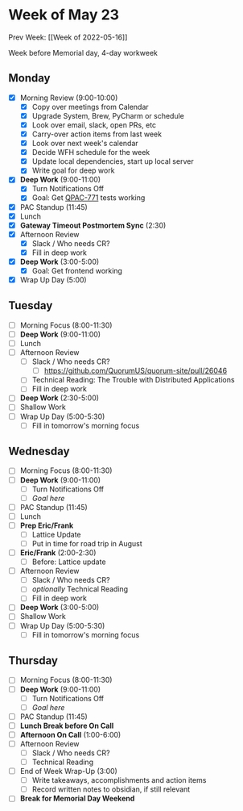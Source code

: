 # Week of May 23
Prev Week: [[Week of 2022-05-16]]

Week before Memorial day, 4-day workweek

## Monday
 - [x] Morning Review (9:00-10:00)
	 - [x] Copy over meetings from Calendar
	 - [x] Upgrade System, Brew, PyCharm or schedule
	 - [x] Look over email, slack, open PRs, etc
	 - [x] Carry-over action items from last week
	 - [x] Look over next week's calendar
	 - [x] Decide WFH schedule for the week
	 - [x] Update local dependencies, start up local server
	 - [x] Write goal for deep work
 - [x] **Deep Work** (9:00-11:00)
	 - [x] Turn Notifications Off
	 - [x] Goal: Get [QPAC-771](https://github.com/QuorumUS/quorum-site/pull/25979) tests working
 - [x] PAC Standup (11:45)
 - [x] Lunch
 - [x] **Gateway Timeout Postmortem Sync** (2:30)
 - [x] Afternoon Review
	 - [x] Slack / Who needs CR?
	 - [x] Fill in deep work
 - [x] **Deep Work** (3:00-5:00)
	 - [x] Goal: Get frontend working
 - [x] Wrap Up Day (5:00)

## Tuesday
 - [ ] Morning Focus (8:00-11:30)
 - [ ] **Deep Work** (9:00-11:00)
 - [ ] Lunch
 - [ ] Afternoon Review
	 - [ ] Slack / Who needs CR?
		 - [ ] https://github.com/QuorumUS/quorum-site/pull/26046
	 - [ ] Technical Reading: The Trouble with Distributed Applications
	 - [ ] Fill in deep work
 - [ ] **Deep Work** (2:30-5:00)
 - [ ] Shallow Work
 - [ ] Wrap Up Day (5:00-5:30)
	 - [ ] Fill in tomorrow's morning focus

## Wednesday
 - [ ] Morning Focus (8:00-11:30)
 - [ ] **Deep Work** (9:00-11:00)
	 - [ ] Turn Notifications Off
	 - [ ] *Goal here*
 - [ ] PAC Standup (11:45)
 - [ ] Lunch
 - [ ] **Prep Eric/Frank**
	 - [ ] Lattice Update
	 - [ ] Put in time for road trip in August
 - [ ] **Eric/Frank** (2:00-2:30)
	 - [ ] Before: Lattice update
 - [ ] Afternoon Review
	 - [ ] Slack / Who needs CR?
	 - [ ] *optionally* Technical Reading
	 - [ ] Fill in deep work
 - [ ] **Deep Work** (3:00-5:00)
 - [ ] Shallow Work
 - [ ] Wrap Up Day (5:00-5:30)
	 - [ ] Fill in tomorrow's morning focus

## Thursday
 - [ ] Morning Focus (8:00-11:30)
 - [ ] **Deep Work** (9:00-11:00)
	 - [ ] Turn Notifications Off
	 - [ ] *Goal here*
 - [ ] PAC Standup (11:45)
 - [ ] **Lunch Break before On Call**
 - [ ] **Afternoon On Call** (1:00-6:00)
 - [ ] Afternoon Review
	 - [ ] Slack / Who needs CR?
	 - [ ] Technical Reading
 - [ ] End of Week Wrap-Up (3:00)
	 - [ ] Write takeaways, accomplishments and action items
	 - [ ] Record written notes to obsidian, if still relevant
 - [ ] **Break for Memorial Day Weekend**